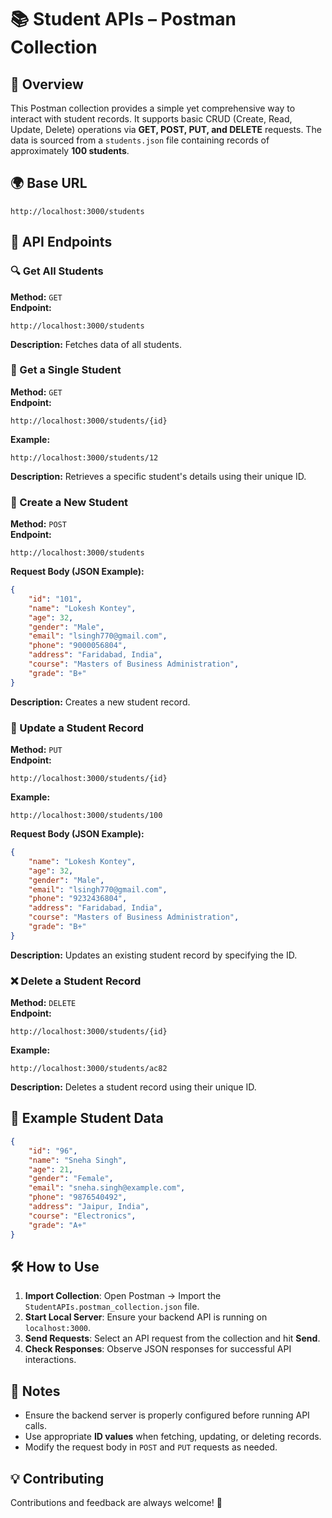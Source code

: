 # 📚 Student APIs – Postman Collection  

## 🚀 Overview  
This Postman collection provides a simple yet comprehensive way to interact with student records. It supports basic CRUD (Create, Read, Update, Delete) operations via **GET, POST, PUT, and DELETE** requests. The data is sourced from a `students.json` file containing records of approximately **100 students**.  

## 🌍 Base URL  
```
http://localhost:3000/students
```

## 📌 API Endpoints  

### 🔍 Get All Students  
**Method:** `GET`  
**Endpoint:**  
```
http://localhost:3000/students
```
**Description:** Fetches data of all students.  

### 🎯 Get a Single Student  
**Method:** `GET`  
**Endpoint:**  
```
http://localhost:3000/students/{id}
```
**Example:**  
```
http://localhost:3000/students/12
```
**Description:** Retrieves a specific student's details using their unique ID.  

### 📝 Create a New Student  
**Method:** `POST`  
**Endpoint:**  
```
http://localhost:3000/students
```
**Request Body (JSON Example):**  
```json
{
    "id": "101",
    "name": "Lokesh Kontey",
    "age": 32,
    "gender": "Male",
    "email": "lsingh770@gmail.com",
    "phone": "9000056804",
    "address": "Faridabad, India",
    "course": "Masters of Business Administration",
    "grade": "B+"
}
```
**Description:** Creates a new student record.  

### 🔄 Update a Student Record  
**Method:** `PUT`  
**Endpoint:**  
```
http://localhost:3000/students/{id}
```
**Example:**  
```
http://localhost:3000/students/100
```
**Request Body (JSON Example):**  
```json
{
    "name": "Lokesh Kontey",
    "age": 32,
    "gender": "Male",
    "email": "lsingh770@gmail.com",
    "phone": "9232436804",
    "address": "Faridabad, India",
    "course": "Masters of Business Administration",
    "grade": "B+"
}
```
**Description:** Updates an existing student record by specifying the ID.  

### ❌ Delete a Student Record  
**Method:** `DELETE`  
**Endpoint:**  
```
http://localhost:3000/students/{id}
```
**Example:**  
```
http://localhost:3000/students/ac82
```
**Description:** Deletes a student record using their unique ID.  

## 📌 Example Student Data  
```json
{
    "id": "96",
    "name": "Sneha Singh",
    "age": 21,
    "gender": "Female",
    "email": "sneha.singh@example.com",
    "phone": "9876540492",
    "address": "Jaipur, India",
    "course": "Electronics",
    "grade": "A+"
}
```

## 🛠️ How to Use  
1. **Import Collection**: Open Postman → Import the `StudentAPIs.postman_collection.json` file.  
2. **Start Local Server**: Ensure your backend API is running on `localhost:3000`.  
3. **Send Requests**: Select an API request from the collection and hit **Send**.  
4. **Check Responses**: Observe JSON responses for successful API interactions.  

## 🎯 Notes  
- Ensure the backend server is properly configured before running API calls.  
- Use appropriate **ID values** when fetching, updating, or deleting records.  
- Modify the request body in `POST` and `PUT` requests as needed.  

## 💡 Contributing  
Contributions and feedback are always welcome! 🚀  
